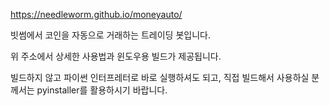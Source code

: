 https://needleworm.github.io/moneyauto/

빗썸에서 코인을 자동으로 거래하는 트레이딩 봇입니다.

위 주소에서 상세한 사용법과 윈도우용 빌드가 제공됩니다.

빌드하지 않고 파이썬 인터프레터로 바로 실행하셔도 되고, 직접 빌드해서 사용하실 분께서는 pyinstaller를 활용하시기 바랍니다.
